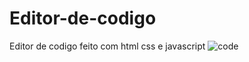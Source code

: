 # Editor-de-codigo
Editor de codigo feito com html css e javascript
![code](https://user-images.githubusercontent.com/59832169/145461375-4e994b44-fb8d-448d-b748-dda705d63fb8.png)
